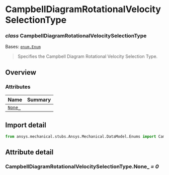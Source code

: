 <a id="campbelldiagramrotationalvelocityselectiontype"></a>

# CampbellDiagramRotationalVelocitySelectionType

<a id="CampbellDiagramRotationalVelocitySelectionType"></a>

### *class* CampbellDiagramRotationalVelocitySelectionType

Bases: [`enum.Enum`](https://docs.python.org/3/library/enum.html#enum.Enum)

> Specifies the Campbell Diagram Rotational Velocity Selection Type.

> <!-- !! processed by numpydoc !! -->

<a id="overview"></a>

## Overview

### Attributes

| Name | Summary |
|--------------------------------------------------------------------|----|
| [`None_`](#CampbellDiagramRotationalVelocitySelectionType.None_)   |    |

<a id="import-detail"></a>

## Import detail

```python
from ansys.mechanical.stubs.Ansys.Mechanical.DataModel.Enums import CampbellDiagramRotationalVelocitySelectionType
```

<a id="attribute-detail"></a>

## Attribute detail

<a id="CampbellDiagramRotationalVelocitySelectionType.None_"></a>

### CampbellDiagramRotationalVelocitySelectionType.None_ *= 0*
